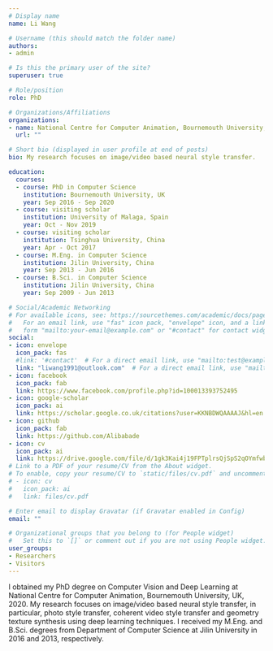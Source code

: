 ```yaml
---
# Display name
name: Li Wang

# Username (this should match the folder name)
authors:
- admin

# Is this the primary user of the site?
superuser: true

# Role/position
role: PhD

# Organizations/Affiliations
organizations:
- name: National Centre for Computer Animation, Bournemouth University, UK
  url: ""

# Short bio (displayed in user profile at end of posts)
bio: My research focuses on image/video based neural style transfer.

education:
  courses:
  - course: PhD in Computer Science
    institution: Bournemouth University, UK
    year: Sep 2016 - Sep 2020
  - course: visiting scholar
    institution: University of Malaga, Spain
    year: Oct - Nov 2019
  - course: visiting scholar
    institution: Tsinghua University, China
    year: Apr - Oct 2017
  - course: M.Eng. in Computer Science
    institution: Jilin University, China
    year: Sep 2013 - Jun 2016
  - course: B.Sci. in Computer Science
    institution: Jilin University, China
    year: Sep 2009 - Jun 2013

# Social/Academic Networking
# For available icons, see: https://sourcethemes.com/academic/docs/page-builder/#icons
#   For an email link, use "fas" icon pack, "envelope" icon, and a link in the
#   form "mailto:your-email@example.com" or "#contact" for contact widget.
social:
- icon: envelope
  icon_pack: fas
  #link: '#contact'  # For a direct email link, use "mailto:test@example.org".
  link: "liwang1991@outlook.com"  # For a direct email link, use "mailto:test@example.org".
- icon: facebook
  icon_pack: fab
  link: https://www.facebook.com/profile.php?id=100013393752495
- icon: google-scholar
  icon_pack: ai
  link: https://scholar.google.co.uk/citations?user=KKNBDWQAAAAJ&hl=en
- icon: github
  icon_pack: fab
  link: https://github.com/Alibabade
- icon: cv
  icon_pack: ai
  link: https://drive.google.com/file/d/1gk3Kai4j19FPTplrsQjSpS2qOYmfwb5G/view?usp=sharing
# Link to a PDF of your resume/CV from the About widget.
# To enable, copy your resume/CV to `static/files/cv.pdf` and uncomment the lines below.
# - icon: cv
#   icon_pack: ai
#   link: files/cv.pdf

# Enter email to display Gravatar (if Gravatar enabled in Config)
email: ""

# Organizational groups that you belong to (for People widget)
#   Set this to `[]` or comment out if you are not using People widget.
user_groups:
- Researchers
- Visitors
---
```


I obtained my PhD degree on Computer Vision and Deep Learning at National Centre for Computer Animation, Bournemouth University, UK, 2020. My research focuses on image/video based neural style transfer, in particular, photo style transfer, coherent video style transfer and geometry texture synthesis using deep learning techniques. I received my M.Eng. and B.Sci. degrees from Department of Computer Science at Jilin University in 2016 and 2013, respectively.
